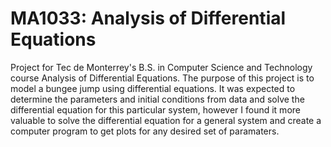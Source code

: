 # MA1033: Analysis of Differential Equations

Project for Tec de Monterrey's B.S. in Computer Science and Technology course Analysis of Differential Equations. The purpose of this project is to model a bungee jump using differential equations. It was expected to determine the parameters and initial conditions from data and solve the differential equation for this particular system, however I found it more valuable to solve the differential equation for a general system and create a computer program to get plots for any desired set of paramaters.
